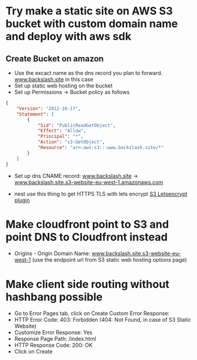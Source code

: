 # Try make a static site on AWS S3 bucket with custom domain name and deploy with aws sdk

## Create Bucket on amazon
- Use the excact name as the dns record you plan to forward. www.backslash.site in this case
- Set up static web hosting on the bucket
- Set up Permissions -> Bucket policy as follows
````json
{
    "Version": "2012-10-17",
    "Statement": [
        {
            "Sid": "PublicReadGetObject",
            "Effect": "Allow",
            "Principal": "*",
            "Action": "s3:GetObject",
            "Resource": "arn:aws:s3:::www.backslash.site/*"
        }
    ]
}
````
- Set up dns CNAME record: www.backslash.site -> www.backslash.site.s3-website-eu-west-1.amazonaws.com

- nest use this thing to get HTTPS TLS with lets encrypt [S3 Letsencrypt plugin](https://github.com/dlapiduz/certbot-s3front)

# Make cloudfront point to S3 and point DNS to Cloudfront instead

- Origins - Origin Domain Name: www.backslash.site.s3-website-eu-west-1 (use the endpoint url from S3 static web hosting options page)

# Make client side routing without hashbang possible
- Go to Error Pages tab, click on Create Custom Error Response:
- HTTP Error Code: 403: Forbidden (404: Not Found, in case of S3 Static Website)
- Customize Error Response: Yes
- Response Page Path: /index.html
- HTTP Response Code: 200: OK
- Click on Create
